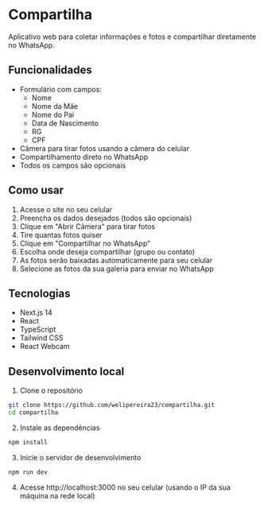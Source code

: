 # Compartilha

Aplicativo web para coletar informações e fotos e compartilhar diretamente no WhatsApp.

## Funcionalidades

- Formulário com campos:
  - Nome
  - Nome da Mãe
  - Nome do Pai
  - Data de Nascimento
  - RG
  - CPF
- Câmera para tirar fotos usando a câmera do celular
- Compartilhamento direto no WhatsApp
- Todos os campos são opcionais

## Como usar

1. Acesse o site no seu celular
2. Preencha os dados desejados (todos são opcionais)
3. Clique em "Abrir Câmera" para tirar fotos
4. Tire quantas fotos quiser
5. Clique em "Compartilhar no WhatsApp"
6. Escolha onde deseja compartilhar (grupo ou contato)
7. As fotos serão baixadas automaticamente para seu celular
8. Selecione as fotos da sua galeria para enviar no WhatsApp

## Tecnologias

- Next.js 14
- React
- TypeScript
- Tailwind CSS
- React Webcam

## Desenvolvimento local

1. Clone o repositório
```bash
git clone https://github.com/welipereira23/compartilha.git
cd compartilha
```

2. Instale as dependências
```bash
npm install
```

3. Inicie o servidor de desenvolvimento
```bash
npm run dev
```

4. Acesse http://localhost:3000 no seu celular (usando o IP da sua máquina na rede local) 